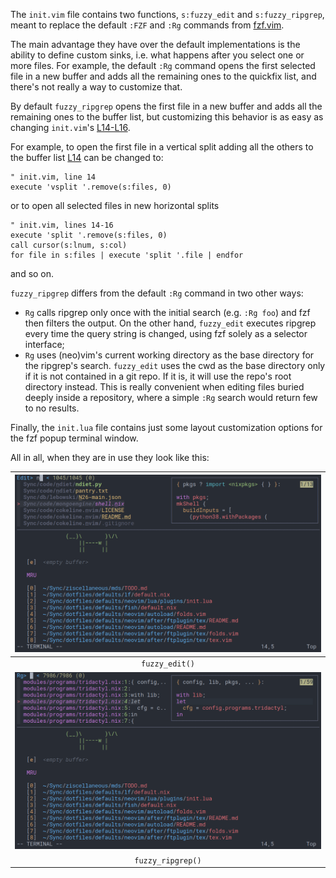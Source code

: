 The `init.vim` file contains two functions, `s:fuzzy_edit` and
`s:fuzzy_ripgrep`, meant to replace the default `:FZF` and `:Rg` commands from
[fzf.vim](https://github.com/junegunn/fzf.vim).

The main advantage they have over the default implementations is the ability to
define custom sinks, i.e. what happens after you select one or more files. For
example, the default `:Rg` command opens the first selected file in a new
buffer and adds all the remaining ones to the quickfix list, and there's not
really a way to customize that.

By default `fuzzy_ripgrep` opens the first file in a new buffer and adds all
the remaining ones to the buffer list, but customizing this behavior is as easy
as changing `init.vim`'s
[L14-L16](https://github.com/noib3/dotfil3s/blob/master/defaults/neovim/lua/plugins/config/fzf/init.vim#L14-L16).

For example, to open the first file in a vertical split adding all the
others to the buffer list
[L14](https://github.com/noib3/dotfil3s/blob/master/defaults/neovim/lua/plugins/config/fzf/init.vim#L14)
can be changed to:
```vim
" init.vim, line 14
execute 'vsplit '.remove(s:files, 0)
```
or to open all selected files in new horizontal splits
```vim
" init.vim, lines 14-16
execute 'split '.remove(s:files, 0)
call cursor(s:lnum, s:col)
for file in s:files | execute 'split '.file | endfor
```
and so on.

`fuzzy_ripgrep` differs from the default `:Rg` command in two other ways:

* `Rg` calls ripgrep only once with the initial search (e.g. `:Rg foo`) and fzf
  then filters the output. On the other hand, `fuzzy_edit` executes ripgrep
  every time the query string is changed, using fzf solely as a selector
  interface;
* `Rg` uses (neo)vim's current working directory as the base directory for
  the ripgrep's search. `fuzzy_edit` uses the cwd as the base directory only if
  it is not contained in a git repo. If it is, it will use the repo's root
  directory instead. This is really convenient when editing files buried
  deeply inside a repository, where a simple `:Rg` search would return few
  to no results.

Finally, the `init.lua` file contains just some layout customization options
for the fzf popup terminal window.

All in all, when they are in use they look like this:

| ![fuzzy_edit](./screenshots/2021-04-11@20:58:44.png) |
|:--:|
| `fuzzy_edit()` |
| ![fuzzy_ripgrep](./screenshots/2021-04-11@20:58:19.png) |
| `fuzzy_ripgrep()` |
